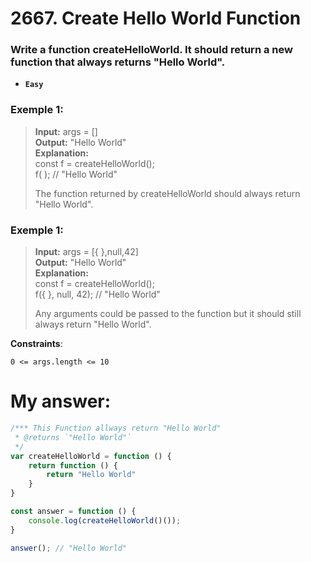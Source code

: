 # 2667. Create Hello World Function
### Write a function createHelloWorld. It should return a new function that always returns "Hello World". 
* **`Easy`**

### Exemple 1:
> **Input:** args = []<br/>
> **Output:** "Hello World"<br/>
> **Explanation:**<br/>
> const f = createHelloWorld();<br/>
> f( ); // "Hello World"
>
> The function returned by createHelloWorld should always return "Hello World".

### Exemple 1:
> **Input:** args = [{ },null,42]<br/>
> **Output:** "Hello World"<br/>
> **Explanation:**<br/>
> const f = createHelloWorld();<br/>
> f({ }, null, 42); // "Hello World"
>
> Any arguments could be passed to the function but it should still always return "Hello World".


**Constraints**:

`0 <= args.length <= 10`

#
# My answer:
```js
/*** This Function allways return "Hello World"
 * @returns `"Hello World"`
 */
var createHelloWorld = function () {
    return function () {
        return "Hello World"
    }
}

const answer = function () {
    console.log(createHelloWorld()());
}

answer(); // "Hello World"
```

